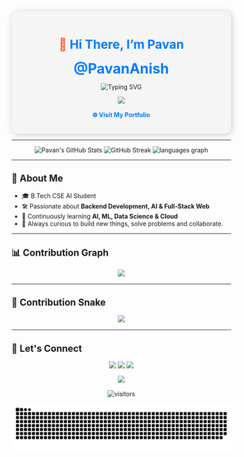 <!-- Profile Header -->

<div align="center" style="padding: 20px; background-color: #f5f5f5; border-radius: 15px; box-shadow: 2px 2px 15px rgba(0,0,0,0.2);">

<h1 style="color: #FF5733;">👋 <span style="color:#007BFF;">Hi There, I’m <b>Pavan</b></span></h1>

<p>
  <font size="6" color="#007BFF"><b>@PavanAnish</b></font>
</p>

<!-- Typing Animation -->
<p align="center">
  <img src="https://readme-typing-svg.demolab.com?font=Fira+Code&size=30&pause=1000&center=true&vCenter=true&width=450&lines=Backend+Developer;AI+Learner;Web+Dev+Explorer;Open+Source+Contributor" alt="Typing SVG" />
</p>

<!-- Skill Icons -->
<p>
  <a href="https://skillicons.dev">
    <img src="https://skillicons.dev/icons?i=python,html,css,js,figma,c,mysql,git,github,vscode" />
  </a>
</p>

<!-- Profile Website -->
<p>
  <a href="https://pavananish.github.io/Portfolio1/"
     style="color: #007BFF; text-decoration: none; font-weight: bold;"
     onmouseover="this.style.color='#FF5733'" 
     onmouseout="this.style.color='#007BFF'">
    🌐 Visit My Portfolio
  </a>
</p>

</div>

---

<!-- GitHub Stats -->
<div align="center">

  <img src="https://github-readme-stats.vercel.app/api?username=PavanAnish&show_icons=true&theme=codeSTACKr&hide_border=true" alt="Pavan's GitHub Stats"/>

  <img src="https://github-readme-streak-stats.herokuapp.com?user=PavanAnish&theme=codeSTACKr&hide_border=true" alt="GitHub Streak"/>

  <img src="https://github-readme-stats.vercel.app/api/top-langs?username=PavanAnish&locale=en&hide_title=true&layout=compact&card_width=320&langs_count=5&theme=codeSTACKr&hide_border=true" height="180" alt="languages graph"  />

</div>

---

<!-- About Me Section -->
## 📌 About Me

- 🎓 B.Tech CSE AI Student  
- 🛠️ Passionate about **Backend Development, AI & Full-Stack Web**  
- 🌱 Continuously learning **AI, ML, Data Science & Cloud**  
- 🎯 Always curious to build new things, solve problems and collaborate.

---

<!-- Contribution Graph -->
## 📊 Contribution Graph

<p align="center">
  <img src="https://github-readme-activity-graph.vercel.app/graph?username=PavanAnish&theme=react-dark&area=true&hide_border=true"/>
</p>

---

<!-- Snake Animation -->
## 🐍 Contribution Snake

<p align="center">
  <img src="https://raw.githubusercontent.com/PavanAnish/PavanAnish/output/github-contribution-grid-snake.svg" />
</p>

---

<!-- Connect Section -->
## 🔗 Let's Connect

<p align="center">
  <a href="mailto:pavananish47@gmail.com"><img src="https://img.shields.io/badge/Gmail-D14836?style=for-the-badge&logo=gmail&logoColor=white"></a>
  <a href="https://www.linkedin.com/in/pavan-v-anish-7ba7b1320/"><img src="https://img.shields.io/badge/LinkedIn-0077B5?style=for-the-badge&logo=linkedin&logoColor=white"></a>
  <a href="https://pavananish.github.io/Portfolio1/"><img src="https://img.shields.io/badge/Portfolio-FF5733?style=for-the-badge&logo=github&logoColor=white"></a>
</p>

<!-- Moe Counter with your own vercel host -->
<p align="center">
  <img src="https://moe-counter-dusky.vercel.app/get/@PavanAnish?theme=rule34" />
</p>

<!-- Visitors Counter -->
<p align="center">
  <img src="https://komarev.com/ghpvc/?username=PavanAnish&style=for-the-badge&color=blue" alt="visitors"/>
</p>

![snake gif](https://github.com/PavanAnish/PavanAnish/blob/output/github-snake-dark.svg)
